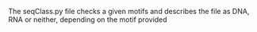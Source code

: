 The seqClass.py file checks a given motifs and describes the file as DNA, RNA or neither, depending on the motif provided
